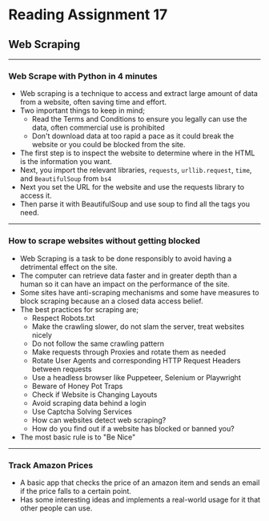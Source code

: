 # Reading Assignment 17

## Web Scraping

---

### Web Scrape with Python in 4 minutes

- Web scraping is a technique to access and extract large amount of data from a website, often saving time and effort.
- Two important things to keep in mind;
  - Read the Terms and Conditions to ensure you legally can use the data, often commercial use is prohibited
  - Don't download data at too rapid a pace as it could break the website or you could be blocked from the site.
- The first step is to inspect the website to determine where in the HTML is the information you want.
- Next, you import the relevant libraries, `requests`, `urllib.request`, `time`, and `BeautifulSoup` from `bs4`
- Next you set the URL for the website and use the requests library to access it.
- Then parse it with BeautifulSoup and use soup to find all the tags you need.

---

### How to scrape websites without getting blocked

- Web Scraping is a task to be done responsibly to avoid having a detrimental effect on the site.
- The computer can retrieve data faster and in greater depth than a human so it can have an impact on the performance of the site.
- Some sites have anti-scraping mechanisms and some have measures to block scraping because an a closed data access belief.
- The best practices for scraping are;
  - Respect Robots.txt
  - Make the crawling slower, do not slam the server, treat websites nicely
  - Do not follow the same crawling pattern
  - Make requests through Proxies and rotate them as needed
  - Rotate User Agents and corresponding HTTP Request Headers between requests
  - Use a headless browser like Puppeteer, Selenium or Playwright
  - Beware of Honey Pot Traps
  - Check if Website is Changing Layouts
  - Avoid scraping data behind a login
  - Use Captcha Solving Services
  - How can websites detect web scraping?
  - How do you find out if a website has blocked or banned you?
- The most basic rule is to "Be Nice"

---

### Track Amazon Prices

- A basic app that checks the price of an amazon item and sends an email if the price falls to a certain point.
- Has some interesting ideas and implements a real-world usage for it that other people can use.
